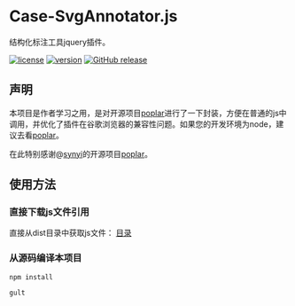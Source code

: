 # Case-SvgAnnotator.js

结构化标注工具jquery插件。

[![license](https://img.shields.io/github/license/felixhpp/Test.svg)](https://github.com/felixhpp/Test/blob/master/LICENSE)
[![version](https://img.shields.io/badge/npm%20version-1.2.1-brightgreen.svg)](https://www.npmjs.com/package/case-annotator)
[![GitHub release](https://img.shields.io/github/release/felixhpp/Test.svg)](https://github.com/felixhpp/Test/releases/tag/v1.0)

## 声明

本项目是作者学习之用，是对开源项目[poplar](https://github.com/synyi/poplar)进行了一下封装，方便在普通的js中调用，并优化了插件在谷歌浏览器的兼容性问题。如果您的开发环境为node，建议去看[poplar](https://github.com/synyi/poplar)。

在此特别感谢@[synyi](https://github.com/synyi)的开源项目[poplar](https://github.com/synyi/poplar)。

## 使用方法

### 直接下载js文件引用

直接从dist目录中获取js文件： [目录](https://github.com/felixhpp/Test/tree/master/dist)

### 从源码编译本项目

```
npm install

gult

```




